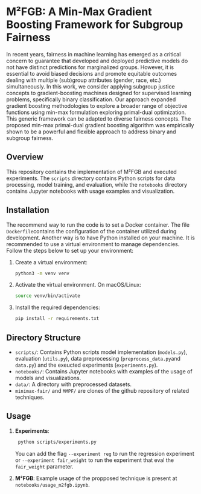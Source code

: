 # M²FGB: A Min-Max Gradient Boosting Framework for Subgroup Fairness

In recent years, fairness in machine learning has emerged as a critical concern to guarantee that developed and deployed predictive models do not have distinct predictions for marginalized groups. However, it is essential to avoid biased decisions and promote equitable outcomes dealing with multiple (sub)group attributes (gender, race, etc.) simultaneously. In this work, we consider applying subgroup justice concepts to gradient-boosting machines designed for supervised learning problems, specifically binary classification. Our approach expanded gradient boosting methodologies to explore a broader range of objective functions using min-max formulation exploring primal-dual optimization. This generic framework can be adapted to diverse fairness concepts. The proposed min-max primal-dual gradient boosting algorithm was empirically shown to be a powerful and flexible approach to address binary and subgroup fairness.


## Overview

This repository contains the implementation of M²FGB and executed experiments. The `scripts` directory contains Python scripts for data processing, model training, and evaluation, while the `notebooks` directory contains Jupyter notebooks with usage examples and visualization.

## Installation

The recommend way to run the code is to set a Docker container. The file `Dockerfile`contains the configuration of the container utilized during development. Another way is to have Python installed on your machine. It is recommended to use a virtual environment to manage dependencies. Follow the steps below to set up your environment:

1. Create a virtual environment:
   ```bash
   python3 -m venv venv
   ```

2. Activate the virtual environment. On macOS/Linux:
     ```bash
     source venv/bin/activate
     ```
    
3. Install the required dependencies:
   ```bash
   pip install -r requirements.txt
   ```

## Directory Structure

- `scripts/`: Contains Python scripts model implementation (`models.py`), evaluation (`utils.py`), data preprocessing (`preprocess_data.py`and `data.py`) and the exeucted experiments (`experiments.py`).
- `notebooks/`: Contains Jupyter notebooks with examples of the usage of models and visualizations.
- `data/`: A directory with preprocessed datasets.
- `minimax-fair/` and `MMPF/` are clones of the github repository of related techniques.

## Usage

1. **Experiments**:

    ```bash
     python scripts/experiments.py
     ```

     You can add the flag `--experiment reg` to run the regression experiment or `--experiment fair_weight` to run the experiment that eval the `fair_weight` parameter.

2. **M²FGB**: Example usage of the propposed technique is present at `notebooks/usage_m2fgb.ipynb`.